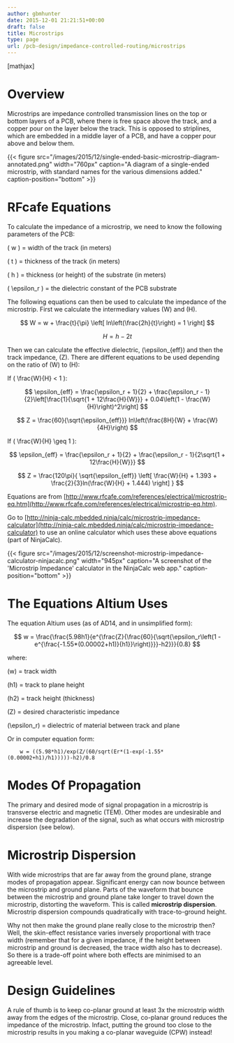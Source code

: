 ```yaml
---
author: gbmhunter
date: 2015-12-01 21:21:51+00:00
draft: false
title: Microstrips
type: page
url: /pcb-design/impedance-controlled-routing/microstrips
---
```


[mathjax]




# Overview




Microstrips are impedance controlled transmission lines on the top or bottom layers of a PCB, where there is free space above the track, and a copper pour on the layer below the track. This is opposed to striplines, which are embedded in a middle layer of a PCB, and have a copper pour above and below them.


{{< figure src="/images/2015/12/single-ended-basic-microstrip-diagram-annotated.png" width="760px" caption="A diagram of a single-ended microstrip, with standard names for the various dimensions added." caption-position="bottom" >}}


# RFcafe Equations




To calculate the impedance of a microstrip, we need to know the following parameters of the PCB:




\( w \) = width of the track (in meters)  

 \( t \) = thickness of the track (in meters)  

 \( h \) = thickness (or height) of the substrate (in meters)  

 \( \epsilon_r \) = the dielectric constant of the PCB substrate




The following equations can then be used to calculate the impedance of the microstrip. First we calculate the intermediary values \(W\) and \(H\).




$$ W = w + \frac{t}{\pi} \left[ ln\left(\frac{2h}{t}\right) = 1 \right] $$  

 $$ H = h - 2t $$




Then we can calculate the effective dielectric, \(\epsilon_{eff}\) and then the track impedance, \(Z\). There are different equations to be used depending on the ratio of \(W\) to \(H\):




If \( \frac{W}{H} < 1 \):




$$ \epsilon_{eff} = \frac{\epsilon_r + 1}{2} + \frac{\epsilon_r - 1}{2}\left[\frac{1}{\sqrt{1 + 12\frac{H}{W}}} + 0.04\left(1 - \frac{W}{H}\right)^2\right] $$  

 $$ Z = \frac{60}{\sqrt{\epsilon_{eff}}} ln\left(\frac{8H}{W} + \frac{W}{4H}\right) $$




If \( \frac{W}{H} \geq 1 \):




$$ \epsilon_{eff} = \frac{\epsilon_r + 1}{2} + \frac{\epsilon_r - 1}{2\sqrt{1 + 12\frac{H}{W}}} $$  

 $$ Z = \frac{120\pi}{ \sqrt{\epsilon_{eff}} \left[ \frac{W}{H} + 1.393 + \frac{2}{3}ln(\frac{W}{H} + 1.444) \right] } $$




Equations are from [http://www.rfcafe.com/references/electrical/microstrip-eq.htm](http://www.rfcafe.com/references/electrical/microstrip-eq.htm).




Go to [http://ninja-calc.mbedded.ninja/calc/microstrip-impedance-calculator](http://ninja-calc.mbedded.ninja/calc/microstrip-impedance-calculator) to use an online calculator which uses these above equations (part of NinjaCalc).


{{< figure src="/images/2015/12/screenshot-microstrip-impedance-calculator-ninjacalc.png" width="945px" caption="A screenshot of the 'Microstrip Impedance' calculator in the NinjaCalc web app." caption-position="bottom" >}}


# The Equations Altium Uses




The equation Altium uses (as of AD14, and in unsimplified form):




$$ w = \frac{\frac{5.98h1}{e^{\frac{Z}{\frac{60}{\sqrt{\epsilon_r\left(1 - e^{\frac{-1.55*(0.00002+h1)}{h1}}\right)}}}-h2}}}{0.8} $$




where:  

 \(w\) = track width  

 \(h1\) = track to plane height  

 \(h2\) = track height (thickness)  

 \(Z\) = desired characteristic impedance  

 \(\epsilon_r\) = dielectric of material between track and plane




Or in computer equation form:



    
    	w = ((5.98*h1)/exp(Z/(60/sqrt(Er*(1-exp(-1.55*(0.00002+h1)/h1)))))-h2)/0.8
    




# Modes Of Propagation




The primary and desired mode of signal propagation in a microstrip is transverse electric and magnetic (TEM). Other modes are undesirable and increase the degradation of the signal, such as what occurs with microstrip dispersion (see below).




# Microstrip Dispersion




With wide microstrips that are far away from the ground plane, strange modes of propagation appear. Significant energy can now bounce between the microstrip and ground plane. Parts of the waveform that bounce between the microstrip and ground plane take longer to travel down the microstrip, distorting the waveform. This is called **microstrip dispersion**. Microstrip dispersion compounds quadratically with trace-to-ground height.




Why not then make the ground plane really close to the microstrip then? Well, the skin-effect resistance varies inversely proportional with trace width (remember that for a given impedance, if the height between microstrip and ground is decreased, the trace width also has to decrease). So there is a trade-off point where both effects are minimised to an agreeable level.




# Design Guidelines




A rule of thumb is to keep co-planar ground at least 3x the microstrip width away from the edges of the microstrip. Close, co-planar ground reduces the impedance of the microstrip. Infact, putting the ground too close to the microstrip results in you making a co-planar waveguide (CPW) instead!
